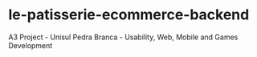 # le-patisserie-ecommerce-backend

A3 Project - Unisul Pedra Branca - Usability, Web, Mobile and Games Development
